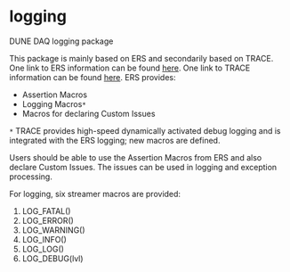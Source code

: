 # logging
DUNE DAQ logging package

This package is mainly based on ERS and secondarily based on TRACE.
One link to ERS information can be found [here](https://atlas-tdaq-monitoring.web.cern.ch/OH/refman/ERSHowTo.html).
One link to TRACE information can be found [here](https://cdcvs.fnal.gov/redmine/projects/trace/wiki).
ERS provides:
- Assertion Macros
- Logging Macros<code>*</code>
- Macros for declaring Custom Issues

<code>*</code> TRACE provides high-speed dynamically activated debug logging and is integrated with the ERS logging; new macros are defined.

Users should be able to use the Assertion Macros from ERS and also declare Custom Issues. The issues can be used in logging and exception processing.

For logging, six streamer macros are provided:
1. LOG_FATAL()
2. LOG_ERROR()
3. LOG_WARNING()
4. LOG_INFO()
5. LOG_LOG()
6. LOG_DEBUG(lvl)

